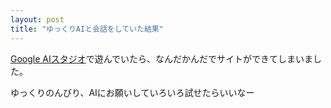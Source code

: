 ```yaml
---
layout: post
title: "ゆっくりAIと会話をしていた結果"
---
```


[Google AIスタジオ](https://aistudio.google.com/)で遊んでいたら、なんだかんだでサイトができてしまいました。

ゆっくりのんびり、AIにお願いしていろいろ試せたらいいなー

